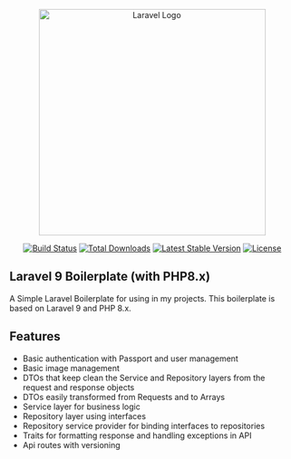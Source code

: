 <p align="center"><a href="https://laravel.com" target="_blank"><img src="https://raw.githubusercontent.com/laravel/art/master/logo-lockup/5%20SVG/2%20CMYK/1%20Full%20Color/laravel-logolockup-cmyk-red.svg" width="400" alt="Laravel Logo"></a></p>

<p align="center">
<a href="https://github.com/laravel/framework/actions"><img src="https://github.com/laravel/framework/workflows/tests/badge.svg" alt="Build Status"></a>
<a href="https://packagist.org/packages/laravel/framework"><img src="https://img.shields.io/packagist/dt/laravel/framework" alt="Total Downloads"></a>
<a href="https://packagist.org/packages/laravel/framework"><img src="https://img.shields.io/packagist/v/laravel/framework" alt="Latest Stable Version"></a>
<a href="https://packagist.org/packages/laravel/framework"><img src="https://img.shields.io/packagist/l/laravel/framework" alt="License"></a>
</p>

## Laravel 9 Boilerplate (with PHP8.x)

A Simple Laravel Boilerplate for using in my projects. This boilerplate is based on Laravel 9 and PHP 8.x.

## Features

- Basic authentication with Passport and user management
- Basic image management
- DTOs that keep clean the Service and Repository layers from the request and response objects
- DTOs easily transformed from Requests and to Arrays
- Service layer for business logic
- Repository layer using interfaces
- Repository service provider for binding interfaces to repositories
- Traits for formatting response and handling exceptions in API
- Api routes with versioning
